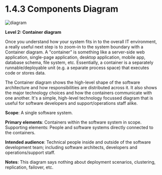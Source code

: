 # 1.4.3 Components Diagram

![diagram](https://www.plantuml.com/plantuml/svg/0/jLPDSzem4BtxLsov5AO9N7hg9I49qoH30WKpdPuyigqO9RBaId8eq-b_xqh-97RQb9boGMXttpxjUvOvruOeawVSUyT4nFEOmjQOJ7-QJ1JPZHDcjdcOQweYAGmLPXp9T49YnOXuvdcMJou_dYuv4MPpDvzmOgWsk1LSOZPXWgfnzX-mqqmAc--mlVdqssBZ1rzl_EjWFliykxyQZZolPZ1aMK3Yb8aW8uBo4nZS23mqvrJ1KYfSmTI6OMd30uolyd0FKi6ACAxX0zokxUwKSxdJuA0W9O8a55Y5XFiY1f999aoArFHWr32u2eTnY0XNn92GQ6hHbbARH57zPMv_hOt4DTOt00wmXS_4WrGfCKmAn5xljQ5fCFjXXZH8aIU2p4xj0hGBELIt0gm3JKNCH0BKfXoG6ng2gJvJ5AO9DWRD3EsRmegIo8mVjOtvMrhsSUZ6Lcl2gKMkk5t8NCH4xUtyYzpkwE62H4z83OgQmGX-Ue2VMk8XoQqps0EBtD6j3eSx7QejhQotD1Y9Pqe4Jl2aMEIP6wwYaNocQWyPqNedLOpaNpHlzB2WpQ_UfcTdPns4Mi23iq-Z28TZ_aIzfJpoB-tMzaUd5Hx0jLdOxpSJrD6MnZcdrYxbyfzfLHWTSEiBOaqLu1CkQ5Ggs3BRPRtVstMDtj0erFSSdttNqh-fQZlTkAmzCfT_DqVlKIgC3dYO18yor5XkBPieQswunPtU5YjKbwNKFHnXas-8VhB2_VAy5UMTY-dGRXjD7TRjUd4_kVRzvHeh-yhQ7djpKVUvUhMqazhCmkg3yYHC6-M2pGLZA-l4-eug1AsJ2ceD_vOR7PtHouJAvFtHbWFw4tecN9wn7UXdKRP-5QACl-BvLc9_Xhk6DrcChxdYbEyr86-JQzZXYx9IkPYop2ft7wZbzUlbNZvuVSV5IsMdy8OlREgkzYaoUAPulqVO5nQhkxwP78dHclsH28qOHmAKkXnPtLZg203l7Erk_wFy1W00)

**Level 2: Container diagram**

Once you understand how your system fits in to the overall IT environment, a really useful next step is to zoom-in to the system boundary with a Container diagram. A "container" is something like a server-side web application, single-page application, desktop application, mobile app, database schema, file system, etc. Essentially, a container is a separately runnable/deployable unit (e.g. a separate process space) that executes code or stores data.

The Container diagram shows the high-level shape of the software architecture and how responsibilities are distributed across it. It also shows the major technology choices and how the containers communicate with one another. It's a simple, high-level technology focussed diagram that is useful for software developers and support/operations staff alike.

**Scope**: A single software system.

**Primary elements**: Containers within the software system in scope.
Supporting elements: People and software systems directly connected to the containers.

**Intended audience**: Technical people inside and outside of the software development team; including software architects, developers and operations/support staff.

**Notes**: This diagram says nothing about deployment scenarios, clustering, replication, failover, etc.